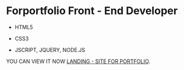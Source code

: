 # Forportfolio Front - End Developer
- HTML5
* CSS3
+ JSCRIPT, JQUERY, NODE.JS

YOU CAN VIEW IT NOW [LANDING - SITE FOR PORTFOLIO](whoisxanny.github.io/forportfolio/).
